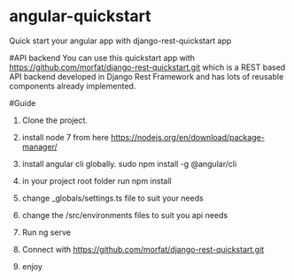 # angular-quickstart
Quick start your angular app with django-rest-quickstart app

#API backend
You can use this quickstart app with https://github.com/morfat/django-rest-quickstart.git which is a REST based API backend developed in Django Rest Framework and has lots of reusable components already implemented.

#Guide

1. Clone the project.
2. install node 7 from here https://nodejs.org/en/download/package-manager/
3. install angular cli globally.  sudo npm install -g @angular/cli 
2. in your project root folder run npm install 
3. change _globals/settings.ts file to suit your needs
4. change the /src/environments files to suit you api needs
4. Run ng serve

5. Connect with  https://github.com/morfat/django-rest-quickstart.git
6. enjoy



#